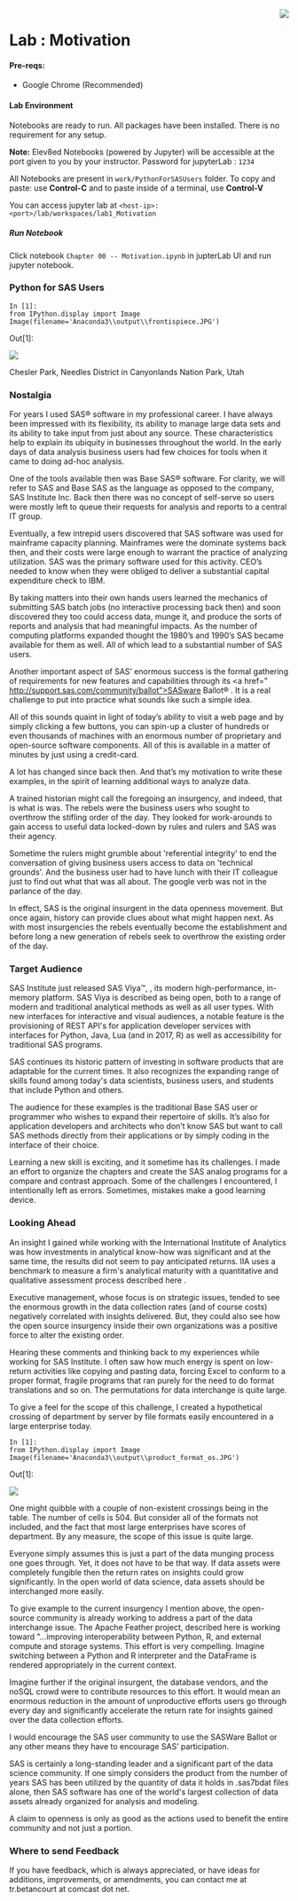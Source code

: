 <img align="right" src="./logo-small.png">

# Lab : Motivation

#### Pre-reqs:
- Google Chrome (Recommended)

#### Lab Environment
Notebooks are ready to run. All packages have been installed. There is no requirement for any setup.

**Note:** Elev8ed Notebooks (powered by Jupyter) will be accessible at the port given to you by your instructor. Password for jupyterLab : `1234`

All Notebooks are present in `work/PythonForSASUsers` folder. To copy and paste: use **Control-C** and to paste inside of a terminal, use **Control-V**

You can access jupyter lab at `<host-ip>:<port>/lab/workspaces/lab1_Motivation`

##### Run Notebook
Click notebook `Chapter 00 -- Motivation.ipynb` in jupterLab UI and run jupyter notebook.

### Python for SAS Users
```
In [1]:
from IPython.display import Image
Image(filename='Anaconda3\\output\\frontispiece.JPG')
```

Out[1]:

![](./images_0/1.jpg)

Chesler Park, Needles District in Canyonlands Nation Park, Utah

### Nostalgia
For years I used SAS® software in my professional career. I have always been impressed with its flexibility, its ability to manage large data sets and its ability to take input from just about any source. These characteristics help to explain its ubiquity in businesses throughout the world. In the early days of data analysis business users had few choices for tools when it came to doing ad-hoc analysis.

One of the tools available then was Base SAS® software. For clarity, we will refer to SAS and Base SAS as the language as opposed to the company, SAS Institute Inc. Back then there was no concept of self-serve so users were mostly left to queue their requests for analysis and reports to a central IT group.

Eventually, a few intrepid users discovered that SAS software was used for mainframe capacity planning. Mainframes were the dominate systems back then, and their costs were large enough to warrant the practice of analyzing utilization. SAS was the primary software used for this activity. CEO’s needed to know when they were obliged to deliver a substantial capital expenditure check to IBM.

By taking matters into their own hands users learned the mechanics of submitting SAS batch jobs (no interactive processing back then) and soon discovered they too could access data, munge it, and produce the sorts of reports and analysis that had meaningful impacts. As the number of computing platforms expanded thought the 1980’s and 1990’s SAS became available for them as well. All of which lead to a substantial number of SAS users.

Another important aspect of SAS’ enormous success is the formal gathering of requirements for new features and capabilities through its <a href=” http://support.sas.com/community/ballot”>SASware Ballot® </a>. It is a real challenge to put into practice what sounds like such a simple idea.

All of this sounds quaint in light of today’s ability to visit a web page and by simply clicking a few buttons, you can spin-up a cluster of hundreds or even thousands of machines with an enormous number of proprietary and open-source software components. All of this is available in a matter of minutes by just using a credit-card.

A lot has changed since back then. And that’s my motivation to write these examples, in the spirit of learning additional ways to analyze data.

A trained historian might call the foregoing an insurgency, and indeed, that is what is was. The rebels were the business users who sought to overthrow the stifling order of the day. They looked for work-arounds to gain access to useful data locked-down by rules and rulers and SAS was their agency.

Sometime the rulers might grumble about 'referential integrity' to end the conversation of giving business users access to data on 'technical grounds'. And the business user had to have lunch with their IT colleague just to find out what that was all about. The google verb was not in the parlance of the day.

In effect, SAS is the original insurgent in the data openness movement. But once again, history can provide clues about what might happen next. As with most insurgencies the rebels eventually become the establishment and before long a new generation of rebels seek to overthrow the existing order of the day.

### Target Audience
SAS Institute just released SAS Viya™, , its modern high-performance, in-memory platform. SAS Viya is described as being open, both to a range of modern and traditional analytical methods as well as all user types. With new interfaces for interactive and visual audiences, a notable feature is the provisioning of REST API's for application developer services with interfaces for Python, Java, Lua (and in 2017, R) as well as accessibility for traditional SAS programs.

SAS continues its historic pattern of investing in software products that are adaptable for the current times. It also recognizes the expanding range of skills found among today's data scientists, business users, and students that include Python and others.

The audience for these examples is the traditional Base SAS user or programmer who wishes to expand their repertoire of skills. It’s also for application developers and architects who don’t know SAS but want to call SAS methods directly from their applications or by simply coding in the interface of their choice.

Learning a new skill is exciting, and it sometime has its challenges. I made an effort to organize the chapters and create the SAS analog programs for a compare and contrast approach. Some of the challenges I encountered, I intentionally left as errors. Sometimes, mistakes make a good learning device.

### Looking Ahead
An insight I gained while working with the International Institute of Analytics was how investments in analytical know-how was significant and at the same time, the results did not seem to pay anticipated returns. IIA uses a benchmark to measure a firm's analytical maturity with a quantitative and qualitative assessment process described here .

Executive management, whose focus is on strategic issues, tended to see the enormous growth in the data collection rates (and of course costs) negatively correlated with insights delivered. But, they could also see how the open source insurgency inside their own organizations was a positive force to alter the existing order.

Hearing these comments and thinking back to my experiences while working for SAS Institute. I often saw how much energy is spent on low-return activities like copying and pasting data, forcing Excel to conform to a proper format, fragile programs that ran purely for the need to do format translations and so on. The permutations for data interchange is quite large.

To give a feel for the scope of this challenge, I created a hypothetical crossing of department by server by file formats easily encountered in a large enterprise today.

```
In [1]:
from IPython.display import Image
Image(filename='Anaconda3\\output\\product_format_os.JPG')
```

Out[1]:

![](./images_0/2.jpg)

One might quibble with a couple of non-existent crossings being in the table. The number of cells is 504. But consider all of the formats not included, and the fact that most large enterprises have scores of department. By any measure, the scope of this issue is quite large.

Everyone simply assumes this is just a part of the data munging process one goes through. Yet, it does not have to be that way. If data assets were completely fungible then the return rates on insights could grow significantly. In the open world of data science, data assets should be interchanged more easily.

To give example to the current insurgency I mention above, the open-source community is already working to address a part of the data interchange issue. The Apache Feather project, described here is working toward "...improving interoperability between Python, R, and external compute and storage systems. This effort is very compelling. Imagine switching between a Python and R interpreter and the DataFrame is rendered appropriately in the current context.

Imagine further if the original insurgent, the database vendors, and the noSQL crowd were to contribute resources to this effort. It would mean an enormous reduction in the amount of unproductive efforts users go through every day and significantly accelerate the return rate for insights gained over the data collection efforts.

I would encourage the SAS user community to use the SASWare Ballot or any other means they have to encourage SAS’ participation.

SAS is certainly a long-standing leader and a significant part of the data science community. If one simply considers the product from the number of years SAS has been utilized by the quantity of data it holds in .sas7bdat files alone, then SAS software has one of the world's largest collection of data assets already organized for analysis and modeling.

A claim to openness is only as good as the actions used to benefit the entire community and not just a portion.

### Where to send Feedback
If you have feedback, which is always appreciated, or have ideas for additions, improvements, or amendments, you can contact me at tr.betancourt at comcast dot net.
